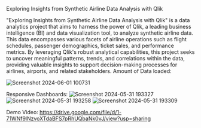 Exploring Insights from Synthetic Airline Data Analysis with Qlik

"Exploring Insights from Synthetic Airline Data Analysis with Qlik" is a data analytics project that aims to harness the power of Qlik, a leading business intelligence (BI) and data visualization tool, to analyze synthetic airline data. This data encompasses various facets of airline operations such as flight schedules, passenger demographics, ticket sales, and performance metrics. By leveraging Qlik's robust analytical capabilities, this project seeks to uncover meaningful patterns, trends, and correlations within the data, providing valuable insights to support decision-making processes for airlines, airports, and related stakeholders.
Amount of Data loaded:




![Screenshot 2024-06-01 100731](https://github.com/sreehithaAdari/syntheticAirlines_data-analysis/assets/100212933/54426cb9-d926-4220-9d27-76d610718189)

Responsive Dashboards:
![Screenshot 2024-05-31 193327](https://github.com/sreehithaAdari/syntheticAirlines_data-analysis/assets/100212933/99c23a61-ae80-47c7-b94a-132726332876)
![Screenshot 2024-05-31 193258](https://github.com/sreehithaAdari/syntheticAirlines_data-analysis/assets/100212933/7420d49e-5745-497a-ac7f-889c42733263)
![Screenshot 2024-05-31 193309](https://github.com/sreehithaAdari/syntheticAirlines_data-analysis/assets/100212933/2d5b1769-cf9d-4de1-af9f-672a39fc1e2b)

Demo Video:
https://drive.google.com/file/d/1-71WNf9lNzvoXTdaBFS7pRhUQbaNk0vJ/view?usp=sharing
